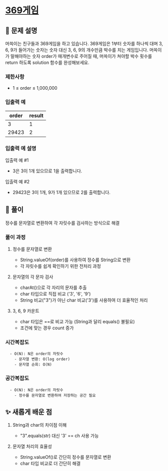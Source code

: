 # [369게임](https://school.programmers.co.kr/learn/courses/30/lessons/120891)

## 📌 문제 설명
머쓱이는 친구들과 369게임을 하고 있습니다. 369게임은 1부터 숫자를 하나씩 대며 3, 6, 9가 들어가는 숫자는 숫자 대신 3, 6, 9의 개수만큼 박수를 치는 게임입니다. 머쓱이가 말해야하는 숫자 order가 매개변수로 주어질 때, 머쓱이가 쳐야할 박수 횟수를 return 하도록 solution 함수를 완성해보세요.

### 제한사항

- 1 ≤ order ≤ 1,000,000

### 입출력 예
| order | result |
|-----------|--------|
| 3   | 1      |
| 29423   | 2      |

### 입출력 예 설명
입출력 예 #1
- 3은 3이 1개 있으므로 1을 출력합니다.

입출력 예 #2
- 29423은 3이 1개, 9가 1개 있으므로 2를 출력합니다.


## 🧰 풀이
정수를 문자열로 변환하여 각 자릿수를 검사하는 방식으로 해결

### 풀이 과정
1. 정수를 문자열로 변환
   - String.valueOf(order)를 사용하여 정수를 String으로 변환
   - 각 자릿수를 쉽게 확인하기 위한 전처리 과정


2. 문자열의 각 문자 검사
   - charAt()으로 각 자리의 문자를 추출
   - char 타입으로 직접 비교 ('3', '6', '9')
   - String 비교("3")가 아닌 char 비교('3')를 사용하여 더 효율적인 처리

3. 3, 6, 9 카운트
   - char 타입은 ==로 비교 가능 (String과 달리 equals() 불필요)
   - 조건에 맞는 경우 count 증가

### 시간복잡도
      - O(N): N은 order의 자릿수
        - 문자열 변환: O(log order)
        - 문자열 순회: O(N)

### 공간복잡도
      - O(N): N은 order의 자릿수
        - 정수를 문자열로 변환하여 저장하는 공간 필요

## ✨ 새롭게 배운 점
1. String과 char의 차이점 이해
   - "3".equals(str) 대신 '3' == ch 사용 가능


2. 문자열 처리의 효율성
   - String.valueOf()로 간단히 정수를 문자열로 변환
   - char 타입 비교로 더 간단히 해결